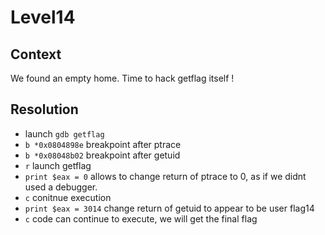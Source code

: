 # Level14

## Context
We found an empty home. Time to hack getflag itself !


## Resolution
 * launch `gdb getflag`
 * `b *0x0804898e` breakpoint after ptrace
 * `b *0x08048b02` breakpoint after getuid
 * `r` launch getflag
 * `print $eax = 0` allows to change return of ptrace to 0, as if we didnt used a debugger.
 * `c` conitnue execution
 * `print $eax = 3014` change return of getuid to appear to be user flag14
 * `c` code can continue to execute, we will get the final flag
